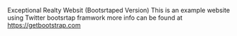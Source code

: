 Exceptional Realty Websit (Bootsrtaped Version)
This is an example website using Twitter bootsrtap framwork
more info can be found at https://getbootstrap.com
